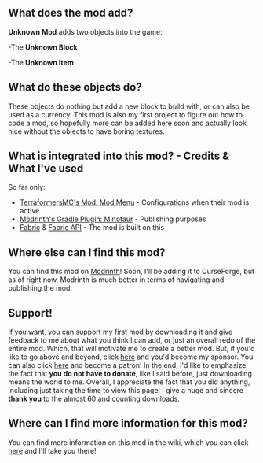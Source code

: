 ## What does the mod add?
**Unknown Mod** adds two objects into the game:

-The **Unknown Block**

-The **Unknown Item**
## What do these objects do?
These objects do nothing but add a new block to build with, or can also be used as a currency. This mod is also my first project to figure out how to code a mod, so hopefully more can be added here soon and actually look nice without the objects to have boring textures.
## What is integrated into this mod? - Credits & What I've used
So far only: 
   * [TerraformersMC's Mod: Mod Menu](https://github.com/TerraformersMC/ModMenu) - Configurations when their mod is active
   * [Modrinth's Gradle Plugin: Minotaur](https://github.com/modrinth/minotaur) - Publishing purposes
   * [Fabric](https://github.com/FabricMC) & [Fabric API](https://github.com/FabricMC/fabric) - The mod is built on this
## Where else can I find this mod?
You can find this mod on [Modrinth](https://modrinth.com/mod/unknown-mod)! Soon, I'll be adding it to CurseForge, but as of right now, Modrinth is much better in terms of navigating and publishing the mod.
## Support!
If you want, you can support my first mod by downloading it and give feedback to me about what you think I can add, or just an overall redo of the entire mod. Which, that will motivate me to create a better mod. But, if you'd like to go above and beyond, click [here](https://github.com/sponsors/devonk15) and you'd become my sponsor. You can also click [here](https://www.patreon.com/theunknowngroup) and become a patron! In the end, I'd like to emphasize the fact that **you do not have to donate**, like I said before, just downloading means the world to me. Overall, I appreciate the fact that you did anything, including just taking the time to view this page. I give a huge and sincere **thank you** to the almost 60 and counting downloads.
## Where can I find more information for this mod?
You can find more information on this mod in the wiki, which you can click [here](https://github.com/TheUnknownGroup/unknown-mod/wiki) and I'll take you there!
